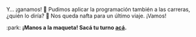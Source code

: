 Y… ¡ganamos! :checkered_flag: Pudimos aplicar la programación también a las carreras, ¿quién lo diría? :raised_hands: Nos queda nafta para un último viaje. ¡Vamos! 


:park: **¡Manos a la maqueta! Sacá tu turno [acá](http://ingreso.maqueta.sanluis.edu.ar/).**
